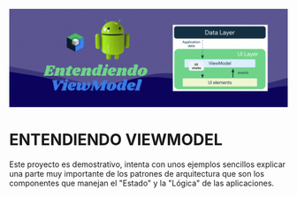 ![Portada del repositorio](src/viewmodel.gif)

# ENTENDIENDO VIEWMODEL

Este proyecto es demostrativo, intenta con unos ejemplos sencillos explicar una parte muy importante de los patrones de arquitectura que son los componentes que manejan el "Estado" y la "Lógica" de las aplicaciones.

